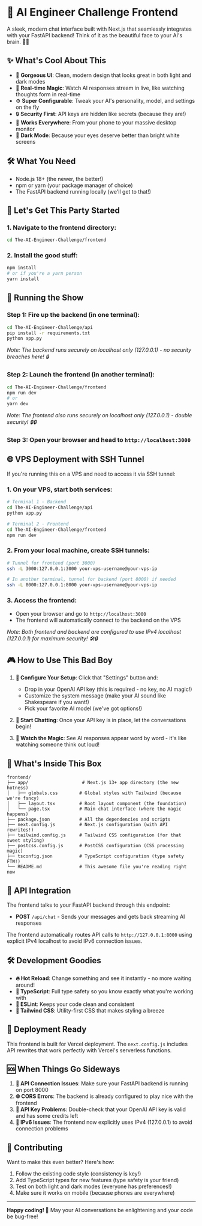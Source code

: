 # 🚀 AI Engineer Challenge Frontend

A sleek, modern chat interface built with Next.js that seamlessly integrates with your FastAPI backend! Think of it as the beautiful face to your AI's brain. 🧠✨

## ✨ What's Cool About This

- 🎨 **Gorgeous UI**: Clean, modern design that looks great in both light and dark modes
- 💬 **Real-time Magic**: Watch AI responses stream in live, like watching thoughts form in real-time
- ⚙️ **Super Configurable**: Tweak your AI's personality, model, and settings on the fly
- 🔒 **Security First**: API keys are hidden like secrets (because they are!)
- 📱 **Works Everywhere**: From your phone to your massive desktop monitor
- 🌙 **Dark Mode**: Because your eyes deserve better than bright white screens

## 🛠️ What You Need

- Node.js 18+ (the newer, the better!)
- npm or yarn (your package manager of choice)
- The FastAPI backend running locally (we'll get to that!)

## 🚀 Let's Get This Party Started

### 1. Navigate to the frontend directory:
```bash
cd The-AI-Engineer-Challenge/frontend
```

### 2. Install the good stuff:
```bash
npm install
# or if you're a yarn person
yarn install
```

## 🎯 Running the Show

### Step 1: Fire up the backend (in one terminal):
```bash
cd The-AI-Engineer-Challenge/api
pip install -r requirements.txt
python app.py
```
*Note: The backend runs securely on localhost only (127.0.0.1) - no security breaches here! 🔒*

### Step 2: Launch the frontend (in another terminal):
```bash
cd The-AI-Engineer-Challenge/frontend
npm run dev
# or
yarn dev
```
*Note: The frontend also runs securely on localhost only (127.0.0.1) - double security! 🔒🔒*

### Step 3: Open your browser and head to `http://localhost:3000`

## 🌐 VPS Deployment with SSH Tunnel

If you're running this on a VPS and need to access it via SSH tunnel:

### 1. On your VPS, start both services:
```bash
# Terminal 1 - Backend
cd The-AI-Engineer-Challenge/api
python app.py

# Terminal 2 - Frontend  
cd The-AI-Engineer-Challenge/frontend
npm run dev
```

### 2. From your local machine, create SSH tunnels:
```bash
# Tunnel for frontend (port 3000)
ssh -L 3000:127.0.0.1:3000 your-vps-username@your-vps-ip

# In another terminal, tunnel for backend (port 8000) if needed
ssh -L 8000:127.0.0.1:8000 your-vps-username@your-vps-ip
```

### 3. Access the frontend:
- Open your browser and go to `http://localhost:3000`
- The frontend will automatically connect to the backend on the VPS

*Note: Both frontend and backend are configured to use IPv4 localhost (127.0.0.1) for maximum security! 🛠️🔒*

## 🎮 How to Use This Bad Boy

1. **🔧 Configure Your Setup**: Click that "Settings" button and:
   - Drop in your OpenAI API key (this is required - no key, no AI magic!)
   - Customize the system message (make your AI sound like Shakespeare if you want!)
   - Pick your favorite AI model (we've got options!)

2. **💬 Start Chatting**: Once your API key is in place, let the conversations begin!

3. **👀 Watch the Magic**: See AI responses appear word by word - it's like watching someone think out loud!

## 📁 What's Inside This Box

```
frontend/
├── app/                    # Next.js 13+ app directory (the new hotness)
│   ├── globals.css        # Global styles with Tailwind (because we're fancy)
│   ├── layout.tsx         # Root layout component (the foundation)
│   └── page.tsx           # Main chat interface (where the magic happens)
├── package.json           # All the dependencies and scripts
├── next.config.js         # Next.js configuration (with API rewrites!)
├── tailwind.config.js     # Tailwind CSS configuration (for that sweet styling)
├── postcss.config.js      # PostCSS configuration (CSS processing magic)
├── tsconfig.json          # TypeScript configuration (type safety FTW!)
└── README.md              # This awesome file you're reading right now
```

## 🔌 API Integration

The frontend talks to your FastAPI backend through this endpoint:

- **POST** `/api/chat` - Sends your messages and gets back streaming AI responses

The frontend automatically routes API calls to `http://127.0.0.1:8000` using explicit IPv4 localhost to avoid IPv6 connection issues.

## 🛠️ Development Goodies

- **🔥 Hot Reload**: Change something and see it instantly - no more waiting around!
- **📝 TypeScript**: Full type safety so you know exactly what you're working with
- **🧹 ESLint**: Keeps your code clean and consistent
- **🎨 Tailwind CSS**: Utility-first CSS that makes styling a breeze

## 🚀 Deployment Ready

This frontend is built for Vercel deployment. The `next.config.js` includes API rewrites that work perfectly with Vercel's serverless functions.

## 🆘 When Things Go Sideways

1. **🔌 API Connection Issues**: Make sure your FastAPI backend is running on port 8000
2. **🌐 CORS Errors**: The backend is already configured to play nice with the frontend
3. **🔑 API Key Problems**: Double-check that your OpenAI API key is valid and has some credits left
4. **🔗 IPv6 Issues**: The frontend now explicitly uses IPv4 (127.0.0.1) to avoid connection problems

## 🤝 Contributing

Want to make this even better? Here's how:

1. Follow the existing code style (consistency is key!)
2. Add TypeScript types for new features (type safety is your friend)
3. Test on both light and dark modes (everyone has preferences!)
4. Make sure it works on mobile (because phones are everywhere)

---

**Happy coding! 🎉** May your AI conversations be enlightening and your code be bug-free!